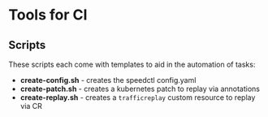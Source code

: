 # Tools for CI

## Scripts

These scripts each come with templates to aid in the automation of tasks:

* **create-config.sh** - creates the speedctl config.yaml
* **create-patch.sh** - creates a kubernetes patch to replay via annotations
* **create-replay.sh** - creates a `trafficreplay` custom resource to replay via CR
